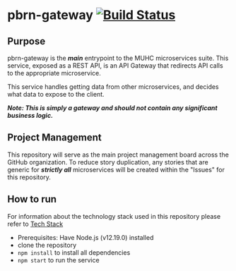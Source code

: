 # pbrn-gateway [![Build Status](https://travis-ci.com/MUHC-DP-Project/pbrn-gateway.svg?branch=main)](https://travis-ci.com/MUHC-DP-Project/pbrn-gateway)

## Purpose 

pbrn-gateway is the ***main*** entrypoint to the MUHC microservices suite. This service, exposed as a REST API, is an API Gateway that redirects API calls to the appropriate microservice. 

This service handles getting data from other microservices, and decides what data to expose to the client.

***Note: This is simply a gateway and should not contain any significant business logic.***

## Project Management

This repository will serve as the main project management board across the GitHub organization. To reduce story duplication, any stories that are generic for ***strictly all*** microservices will be created within the "Issues" for this repository. 

## How to run
For information about the technology stack used in this repository please refer to [Tech Stack](https://github.com/MUHC-DP-Project/pbrn-gateway/wiki/Tech-Stack)

- Prerequisites: Have Node.js (v12.19.0) installed
- clone the repository
- `npm install`  to install all dependencies
- `npm start` to run the service
